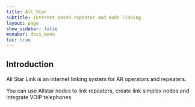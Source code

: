 ```yaml
---
title: All Star
subtitle: Internet based repeater and node linking
layout: page
show_sidebar: false
menubar: docs_menu
toc: true
---
```


## Introduction

All Star Link is an internet linking system for AR operators and repeaters.

You can use Allstar nodes to link repeaters, create link simplex nodes and integrate VOIP telephones.
